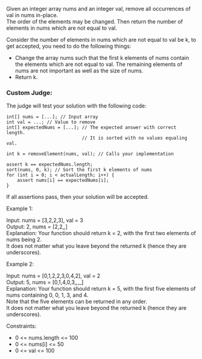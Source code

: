 Given an integer array nums and an integer val, remove all occurrences of val in nums in-place. \
The order of the elements may be changed. Then return the number of elements in nums which are not equal to val.

Consider the number of elements in nums which are not equal to val be k, to get accepted, you need to do the following things:

- Change the array nums such that the first k elements of nums contain the elements which are not equal to val. The remaining elements of nums are not important as well as the size of nums.
- Return k.


### Custom Judge:

The judge will test your solution with the following code:

```
int[] nums = [...]; // Input array
int val = ...; // Value to remove
int[] expectedNums = [...]; // The expected answer with correct length.
                            // It is sorted with no values equaling val.

int k = removeElement(nums, val); // Calls your implementation

assert k == expectedNums.length;
sort(nums, 0, k); // Sort the first k elements of nums
for (int i = 0; i < actualLength; i++) {
    assert nums[i] == expectedNums[i];
}
```
If all assertions pass, then your solution will be accepted.

 

Example 1:

Input: nums = [3,2,2,3], val = 3 \
Output: 2, nums = [2,2,_,_] \
Explanation: Your function should return k = 2, with the first two elements of nums being 2. \
It does not matter what you leave beyond the returned k (hence they are underscores).


Example 2:

Input: nums = [0,1,2,2,3,0,4,2], val = 2 \
Output: 5, nums = [0,1,4,0,3,_,_,_] \
Explanation: Your function should return k = 5, with the first five elements of nums containing 0, 0, 1, 3, and 4. \
Note that the five elements can be returned in any order. \
It does not matter what you leave beyond the returned k (hence they are underscores).
 

Constraints:
- 0 <= nums.length <= 100
- 0 <= nums[i] <= 50
- 0 <= val <= 100